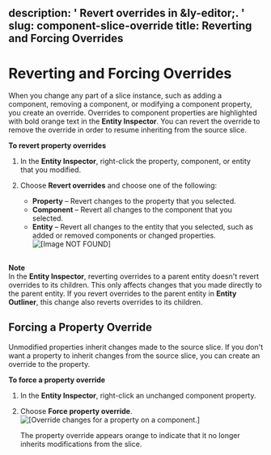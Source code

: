 description: ' Revert overrides in &ly-editor;. '
slug: component-slice-override
title: Reverting and Forcing Overrides
---
# Reverting and Forcing Overrides<a name="component-slice-override"></a>

When you change any part of a slice instance, such as adding a component, removing a component, or modifying a component property, you create an override\. Overrides to component properties are highlighted with bold orange text in the **Entity Inspector**\. You can revert the override to remove the override in order to resume inheriting from the source slice\.

**To revert property overrides**

1. In the **Entity Inspector**, right\-click the property, component, or entity that you modified\.

1. Choose **Revert overrides** and choose one of the following: 
   + **Property** – Revert changes to the property that you selected\.
   + **Component** – Revert all changes to the component that you selected\.
   + **Entity** – Revert all changes to the entity that you selected, such as added or removed components or changed properties\.  
![\[Image NOT FOUND\]](/images/userguide/shared-component-slices-revert-property.png)

## <a name="component-slice-override-reverting"></a>

**Note**  
In the **Entity Inspector**, reverting overrides to a parent entity doesn't revert overrides to its children\. This only affects changes that you made directly to the parent entity\. 
If you revert overrides to the parent entity in **Entity Outliner**, this change also reverts overrides to its children\.

## <a name="component-slice-override-all-entities"></a>

## Forcing a Property Override<a name="component-slice-force-property-override"></a>

Unmodified properties inherit changes made to the source slice\. If you don't want a property to inherit changes from the source slice, you can create an override to the property\.

**To force a property override**

1. In the **Entity Inspector**, right\-click an unchanged component property\. 

1. Choose **Force property override**\.  
![\[Override changes for a property on a component.\]](/images/userguide/component/component-slices-force-override-modification.png)

   The property override appears orange to indicate that it no longer inherits modifications from the slice\.
